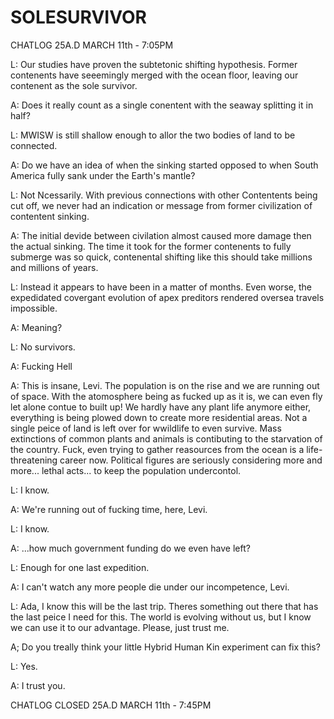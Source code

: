 # SOLESURVIVOR

CHATLOG 25A.D MARCH 11th - 7:05PM

L: Our studies have proven the subtetonic shifting hypothesis. Former contenents have seeemingly merged with the ocean floor, leaving our contenent as the sole survivor.


A: Does it really count as a single conentent with the seaway splitting it in half?


L: MWISW is still shallow enough to allor the two bodies of land to be connected.


A: Do we have an idea of when the sinking started opposed to when South America fully sank under the Earth's mantle?


L: Not Ncessarily. With previous connections with other Contentents being cut off, we never had an indication or message from former civilization of contentent sinking.


A: The initial devide between civilation almost caused more damage then the actual sinking. The time it took for the former contenents to fully submerge was so quick, contenental shifting like this should take millions and millions of years.


L: Instead it appears to have been in a matter of months. Even worse, the expedidated covergant evolution of apex preditors rendered oversea travels impossible.


A: Meaning?


L: No survivors.


A: Fucking Hell


A: This is insane, Levi. The population is on the rise and we are running out of space. With the atomosphere being as fucked up as it is, we can even fly let alone contue to built up! We hardly have any plant life anymore either, everything is being plowed down to create more residential areas. Not a single peice of land is left over for wwildlife to even survive. Mass extinctions of common plants and animals is contibuting to the starvation of the country. Fuck, even trying to gather reasources from the ocean is a life-threatening career now. Political figures are seriously considering more and more... lethal acts... to keep the population undercontol.


L: I know.


A: We're running out of fucking time, here, Levi.


L: I know.


A: ...how much government funding do we even have left?


L: Enough for one last expedition.


A: I can't watch any more people die under our incompetence, Levi.


L: Ada, I know this will be the last trip. Theres something out there that has the last peice I need for this. The world is evolving without us, but I know we can use it to our advantage. Please, just trust me.


A; Do you treally think your little Hybrid Human Kin experiment can fix this? 


L: Yes.


A: I trust you.



CHATLOG CLOSED 25A.D MARCH 11th - 7:45PM
